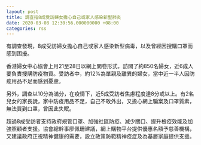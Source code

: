 ```yaml
---
layout: post
title: 調查指8成受訪婦女擔心自己或家人感染新型肺炎
date: 2020-03-08 12:30:56.000000000 +08:00
categories: rss
---
```


有調查發現，8成受訪婦女擔心自己或家人感染新型病毒，以及曾經因搜購口罩而感到困擾。

香港婦女中心協會上月21至28日以網上問卷形式，訪問了約850名婦女，近6成人要負責搜購防疫物資。受訪者中，約12%為單親及離異的婦女，當中近一半人因防疫用品不足而感到憂慮。

另外，調查以10分為滿分，在疫情下，近5成受訪者焦慮程度達8分或以上。有2名兒女的家長說，家中防疫用品不足，自己不敢外出，又擔心網上騙案及口罩質素，無法買到口罩，曾因此失眠。

超過8成受訪者支持政府規管口罩、加強社區防疫、減少關口、提升檢疫效能及加強照顧者支援。協會總幹事廖佩珊建議，網上購物平台提供優惠名額予慈善機構，又建議政府正視精神健康的需要，設立政策防範精神疫症及為基層家庭提供支援。
